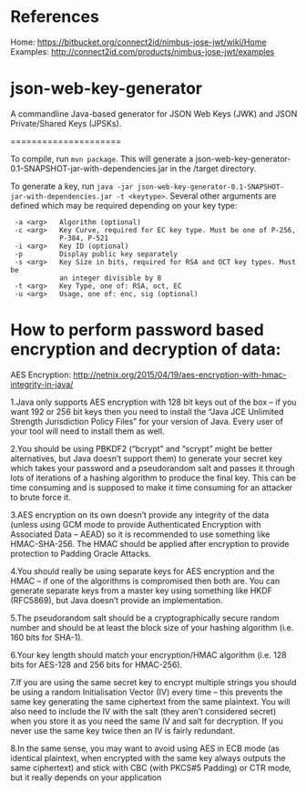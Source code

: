 References 
======================
Home: https://bitbucket.org/connect2id/nimbus-jose-jwt/wiki/Home
Examples: http://connect2id.com/products/nimbus-jose-jwt/examples


json-web-key-generator
======================

A commandline Java-based generator for JSON Web Keys (JWK) and JSON Private/Shared Keys (JPSKs).

=====================

To compile, run `mvn package`. This will generate a json-web-key-generator-0.1-SNAPSHOT-jar-with-dependencies.jar in the /target directory. 

To generate a key, run `java -jar json-web-key-generator-0.1-SNAPSHOT-jar-with-dependencies.jar -t <keytype>`. Several other arguments are defined which may be required depending on your key type:

```
 -a <arg>   Algorithm (optional)
 -c <arg>   Key Curve, required for EC key type. Must be one of P-256,
            P-384, P-521
 -i <arg>   Key ID (optional)
 -p         Display public key separately
 -s <arg>   Key Size in bits, required for RSA and OCT key types. Must be
            an integer divisible by 8
 -t <arg>   Key Type, one of: RSA, oct, EC
 -u <arg>   Usage, one of: enc, sig (optional)
```


How to perform password based encryption and decryption of data:
=================================================================
AES Encryption: http://netnix.org/2015/04/19/aes-encryption-with-hmac-integrity-in-java/

1.Java only supports AES encryption with 128 bit keys out of the box – if you want 192 or 256 bit keys then you need to install the “Java JCE Unlimited Strength Jurisdiction Policy Files” for your version of Java. Every user of your tool will need to install them as well.

2.You should be using PBKDF2 (“bcrypt” and “scrypt” might be better alternatives, but Java doesn’t support them) to generate your secret key which takes your password and a pseudorandom salt and passes it through lots of iterations of a hashing algorithm to produce the final key. This can be time consuming and is supposed to make it time consuming for an attacker to brute force it.

3.AES encryption on its own doesn’t provide any integrity of the data (unless using GCM mode to provide Authenticated Encryption with Associated Data – AEAD) so it is recommended to use something like HMAC-SHA-256. The HMAC should be applied after encryption to provide protection to Padding Oracle Attacks.

4.You should really be using separate keys for AES encryption and the HMAC – if one of the algorithms is compromised then both are. You can generate separate keys from a master key using something like HKDF (RFC5869), but Java doesn’t provide an implementation.

5.The pseudorandom salt should be a cryptographically secure random number and should be at least the block size of your hashing algorithm (i.e. 160 bits for SHA-1).

6.Your key length should match your encryption/HMAC algorithm (i.e. 128 bits for AES-128 and 256 bits for HMAC-256).

7.If you are using the same secret key to encrypt multiple strings you should be using a random Initialisation Vector (IV) every time – this prevents the same key generating the same ciphertext from the same plaintext. You will also need to include the IV with the salt (they aren’t considered secret) when you store it as you need the same IV and salt for decryption. If you never use the same key twice then an IV is fairly redundant.

8.In the same sense, you may want to avoid using AES in ECB mode (as identical plaintext, when encrypted with the same key always outputs the same ciphertext) and stick with CBC (with PKCS#5 Padding) or CTR mode, but it really depends on your application
